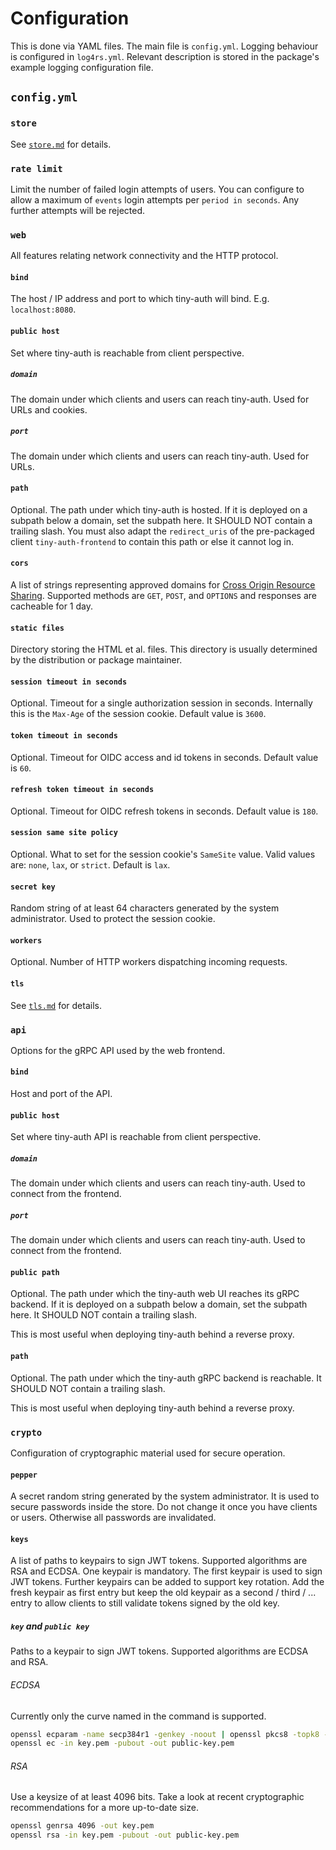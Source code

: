 # Configuration

This is done via YAML files. The main file is `config.yml`. Logging behaviour
is configured in `log4rs.yml`. Relevant description is stored in the package's
example logging configuration file.

## `config.yml`

### `store`

See [`store.md`](store.md) for details.

### `rate limit`

Limit the number of failed login attempts of users. You can configure to allow
a maximum of `events` login attempts per `period in seconds`. Any further
attempts will be rejected.

### `web`

All features relating network connectivity and the HTTP protocol.

#### `bind`

The host / IP address and port to which tiny-auth will bind.
E.g. `localhost:8080`.

#### `public host`

Set where tiny-auth is reachable from client perspective.

##### `domain`

The domain under which clients and users can reach tiny-auth. Used for URLs
and cookies.

##### `port`

The domain under which clients and users can reach tiny-auth. Used for URLs.

#### `path`

Optional. The path under which tiny-auth is hosted. If it is deployed on a
subpath below a domain, set the subpath here. It SHOULD NOT contain a trailing
slash. You must also adapt the `redirect_uris` of the pre-packaged client
`tiny-auth-frontend` to contain this path or else it cannot log in.

#### `cors`

A list of strings representing approved domains for [Cross Origin Resource
Sharing](https://developer.mozilla.org/en-US/docs/Web/HTTP/CORS). Supported
methods are `GET`, `POST`, and `OPTIONS` and responses are cacheable for 1 day.

#### `static files`

Directory storing the HTML et al. files. This directory is usually determined
by the distribution or package maintainer.

#### `session timeout in seconds`

Optional. Timeout for a single authorization session in seconds. Internally this
is the `Max-Age` of the session cookie. Default value is `3600`.

#### `token timeout in seconds`

Optional. Timeout for OIDC access and id tokens in seconds. Default value is
`60`.

#### `refresh token timeout in seconds`

Optional. Timeout for OIDC refresh tokens in seconds. Default value is `180`.

#### `session same site policy`

Optional. What to set for the session cookie's `SameSite` value. Valid values
are: `none`, `lax`, or `strict`. Default is `lax`.

#### `secret key`

Random string of at least 64 characters generated by the system administrator.
Used to protect the session cookie.

#### `workers`

Optional. Number of HTTP workers dispatching incoming requests.

#### `tls`

See [`tls.md`](tls.md) for details.

### `api`

Options for the gRPC API used by the web frontend.

#### `bind`

Host and port of the API.

#### `public host`

Set where tiny-auth API is reachable from client perspective.

##### `domain`

The domain under which clients and users can reach tiny-auth. Used to connect
from the frontend.

##### `port`

The domain under which clients and users can reach tiny-auth. Used to connect
from the frontend.

#### `public path`

Optional. The path under which the tiny-auth web UI reaches its gRPC backend.
If it is deployed on a subpath below a domain, set the subpath here. It SHOULD
NOT contain a trailing slash.

This is most useful when deploying tiny-auth behind a reverse proxy.

#### `path`

Optional. The path under which the tiny-auth gRPC backend is reachable.
It SHOULD NOT contain a trailing slash.

This is most useful when deploying tiny-auth behind a reverse proxy.

### `crypto`

Configuration of cryptographic material used for secure operation.

#### `pepper`

A secret random string generated by the system administrator. It is used to
secure passwords inside the store. Do not change it once you have clients or
users. Otherwise all passwords are invalidated.

#### `keys`

A list of paths to keypairs to sign JWT tokens. Supported algorithms are RSA and
ECDSA. One keypair is mandatory. The first keypair is used to sign JWT tokens.
Further keypairs can be added to support key rotation. Add the fresh keypair as
first entry but keep the old keypair as a second / third / ... entry to allow
clients to still validate tokens signed by the old key.

##### `key` and `public key`

Paths to a keypair to sign JWT tokens. Supported algorithms are ECDSA and RSA.

###### ECDSA

Currently only the curve named in the command is supported.

```bash
openssl ecparam -name secp384r1 -genkey -noout | openssl pkcs8 -topk8 -nocrypt -out key.pem
openssl ec -in key.pem -pubout -out public-key.pem
```

###### RSA

Use a keysize of at least 4096 bits. Take a look at recent cryptographic
recommendations for a more up-to-date size.

```bash
openssl genrsa 4096 -out key.pem
openssl rsa -in key.pem -pubout -out public-key.pem
```